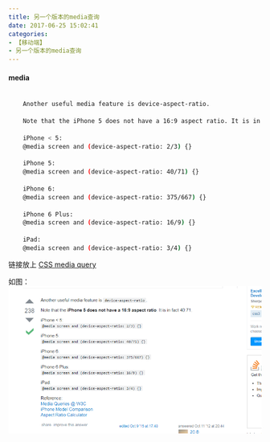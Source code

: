 ```yaml
---
title: 另一个版本的media查询
date: 2017-06-25 15:02:41
categories:
- 【移动端】
- 另一个版本的media查询
---
```


<!--more-->

#### media

```bash

    Another useful media feature is device-aspect-ratio.

    Note that the iPhone 5 does not have a 16:9 aspect ratio. It is in fact 40:71.

    iPhone < 5:
    @media screen and (device-aspect-ratio: 2/3) {}

    iPhone 5:
    @media screen and (device-aspect-ratio: 40/71) {}

    iPhone 6:
    @media screen and (device-aspect-ratio: 375/667) {}

    iPhone 6 Plus:
    @media screen and (device-aspect-ratio: 16/9) {}

    iPad:
    @media screen and (device-aspect-ratio: 3/4) {}

```

链接放上 [CSS media query](https://stackoverflow.com/questions/12539697/iphone-5-css-media-query)

如图：![](/assets/qita/19.png)




